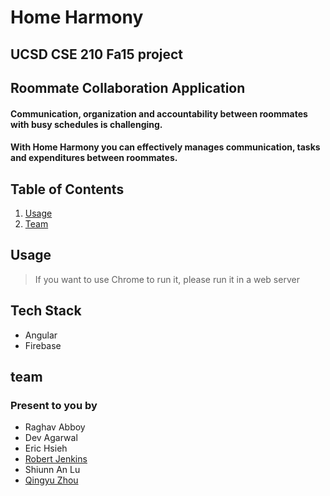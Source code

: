 # Home Harmony
## UCSD CSE 210 Fa15 project

## Roommate Collaboration Application
#### Communication, organization and accountability between roommates with busy schedules is challenging.
#### With Home Harmony you can effectively manages communication, tasks and expenditures between roommates.

## Table of Contents

1. [Usage](#Usage)
1. [Team](#team)

## Usage

> If you want to use Chrome to run it, please run it in a web server

## Tech Stack

- Angular
- Firebase



## team
### Present to you by
- Raghav Abboy
- Dev Agarwal
- Eric Hsieh
- [Robert Jenkins](https://github.com/mrburninator)
- Shiunn An Lu
- [Qingyu Zhou](https://github.com/salamanderrex)

